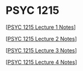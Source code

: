 # PSYC 1215

[[PSYC 1215 Lecture 1 Notes]]

[[PSYC 1215 Lecture 2 Notes]]

[[PSYC 1215 Lecture 3 Notes]]

[[PSYC 1215 Lecture 4 Notes]]

[//begin]: # "Autogenerated link references for markdown compatibility"
[PSYC 1215 Lecture 1 Notes]: psyc-1215-lecture-1-notes "PSYC 1215 Lecture 1 Notes"
[PSYC 1215 Lecture 2 Notes]: psyc-1215-lecture-2-notes "PSYC 1215 Lecture 2 Notes"
[PSYC 1215 Lecture 3 Notes]: psyc-1215-lecture-3-notes "PSYC 1215 Lecture 3 Notes"
[PSYC 1215 Lecture 4 Notes]: psyc-1215-lecture-4-notes "PSYC 1215 Lecture 4 Notes"
[//end]: # "Autogenerated link references"